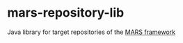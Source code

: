 # mars-repository-lib

Java library for target repositories of the [MARS framework](https://github.com/elixir-europe/MARS)
